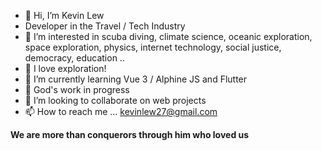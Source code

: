 - 👋 Hi, I’m Kevin Lew
- Developer in the Travel / Tech Industry
- 👀 I’m interested in scuba diving, climate science, oceanic exploration, space exploration, physics, internet technology, social justice, democracy, education ..
- 🧡 I love exploration!
- 🌱 I’m currently learning Vue 3 / Alphine JS and Flutter
- 🙏 God's work in progress
- 💞️ I’m looking to collaborate on web projects
- 📫 How to reach me ... kevinlew27@gmail.com

**We are more than conquerors through him who loved us**

<!---
lewweiming/lewweiming is a ✨ special ✨ repository because its `README.md` (this file) appears on your GitHub profile.
You can click the Preview link to take a look at your changes.
--->
